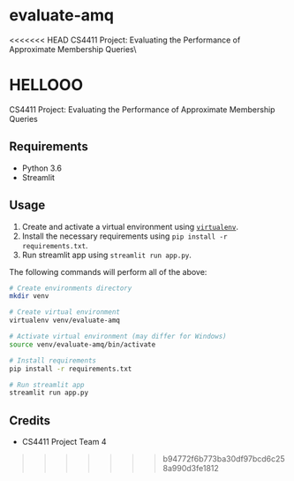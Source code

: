 # evaluate-amq
<<<<<<< HEAD
CS4411 Project: Evaluating the Performance of Approximate Membership Queries\

HELLOOO
=======

CS4411 Project: Evaluating the Performance of Approximate Membership Queries

## Requirements

- Python 3.6
- Streamlit

## Usage

1. Create and activate a virtual environment using [`virtualenv`](https://pypi.org/project/virtualenv/).
2. Install the necessary requirements using `pip install -r requirements.txt`.
3. Run streamlit app using `streamlit run app.py`.

The following commands will perform all of the above:

```sh
# Create environments directory
mkdir venv

# Create virtual environment
virtualenv venv/evaluate-amq

# Activate virtual environment (may differ for Windows)
source venv/evaluate-amq/bin/activate

# Install requirements
pip install -r requirements.txt

# Run streamlit app
streamlit run app.py
```
## Credits

- CS4411 Project Team 4
>>>>>>> b94772f6b773ba30df97bcd6c258a990d3fe1812
